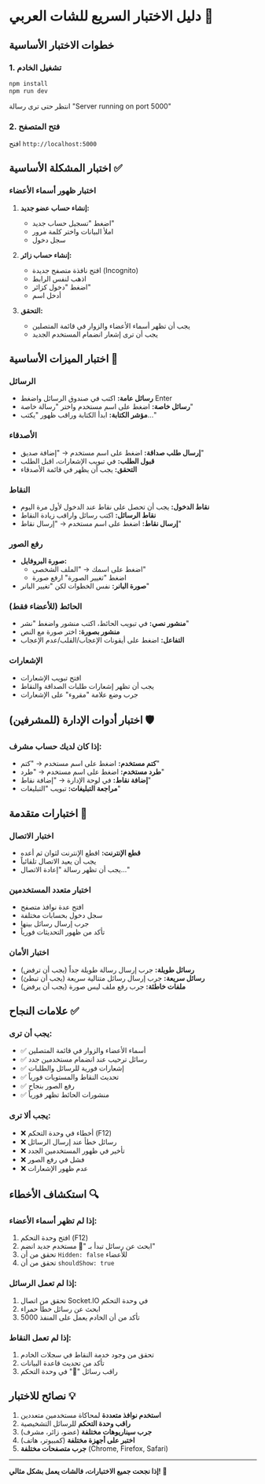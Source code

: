 # دليل الاختبار السريع للشات العربي 🧪

## خطوات الاختبار الأساسية

### 1. تشغيل الخادم
```bash
npm install
npm run dev
```
انتظر حتى ترى رسالة "Server running on port 5000"

### 2. فتح المتصفح
افتح `http://localhost:5000`

## اختبار المشكلة الأساسية ✅

### اختبار ظهور أسماء الأعضاء
1. **إنشاء حساب عضو جديد:**
   - اضغط "تسجيل حساب جديد"
   - املأ البيانات واختر كلمة مرور
   - سجل دخول

2. **إنشاء حساب زائر:**
   - افتح نافذة متصفح جديدة (Incognito)
   - اذهب لنفس الرابط
   - اضغط "دخول كزائر"
   - أدخل اسم

3. **التحقق:**
   - يجب أن تظهر أسماء الأعضاء والزوار في قائمة المتصلين
   - يجب أن ترى إشعار انضمام المستخدم الجديد

## اختبار الميزات الأساسية 🚀

### الرسائل
- **رسائل عامة:** اكتب في صندوق الرسائل واضغط Enter
- **رسائل خاصة:** اضغط على اسم مستخدم واختر "رسالة خاصة"
- **مؤشر الكتابة:** ابدأ الكتابة وراقب ظهور "يكتب..."

### الأصدقاء
- **إرسال طلب صداقة:** اضغط على اسم مستخدم → "إضافة صديق"
- **قبول الطلب:** في تبويب الإشعارات، اقبل الطلب
- **التحقق:** يجب أن يظهر في قائمة الأصدقاء

### النقاط
- **نقاط الدخول:** يجب أن تحصل على نقاط عند الدخول لأول مرة اليوم
- **نقاط الرسائل:** اكتب رسائل واراقب زيادة النقاط
- **إرسال نقاط:** اضغط على اسم مستخدم → "إرسال نقاط"

### رفع الصور
- **صورة البروفايل:** 
  - اضغط على اسمك → "الملف الشخصي"
  - اضغط "تغيير الصورة" ارفع صورة
- **صورة البانر:** نفس الخطوات لكن "تغيير البانر"

### الحائط (للأعضاء فقط)
- **منشور نصي:** في تبويب الحائط، اكتب منشور واضغط "نشر"
- **منشور بصورة:** اختر صورة مع النص
- **التفاعل:** اضغط على أيقونات الإعجاب/القلب/عدم الإعجاب

### الإشعارات
- افتح تبويب الإشعارات
- يجب أن تظهر إشعارات طلبات الصداقة والنقاط
- جرب وضع علامة "مقروء" على الإشعارات

## اختبار أدوات الإدارة (للمشرفين) 🛡️

### إذا كان لديك حساب مشرف:
- **كتم مستخدم:** اضغط على اسم مستخدم → "كتم"
- **طرد مستخدم:** اضغط على اسم مستخدم → "طرد"
- **إضافة نقاط:** في لوحة الإدارة → "إضافة نقاط"
- **مراجعة التبليغات:** تبويب "التبليغات"

## اختبارات متقدمة 🔧

### اختبار الاتصال
- **قطع الإنترنت:** اقطع الإنترنت لثوان ثم أعده
- يجب أن يعيد الاتصال تلقائياً
- يجب أن تظهر رسالة "إعادة الاتصال..."

### اختبار متعدد المستخدمين
- افتح عدة نوافذ متصفح
- سجل دخول بحسابات مختلفة
- جرب إرسال رسائل بينها
- تأكد من ظهور التحديثات فورياً

### اختبار الأمان
- **رسائل طويلة:** جرب إرسال رسالة طويلة جداً (يجب أن ترفض)
- **رسائل سريعة:** جرب إرسال رسائل متتالية سريعة (يجب أن تبطئ)
- **ملفات خاطئة:** جرب رفع ملف ليس صورة (يجب أن يرفض)

## علامات النجاح ✅

### يجب أن ترى:
- ✅ أسماء الأعضاء والزوار في قائمة المتصلين
- ✅ رسائل ترحيب عند انضمام مستخدمين جدد
- ✅ إشعارات فورية للرسائل والطلبات
- ✅ تحديث النقاط والمستويات فورياً
- ✅ رفع الصور بنجاح
- ✅ منشورات الحائط تظهر فورياً

### يجب ألا ترى:
- ❌ أخطاء في وحدة التحكم (F12)
- ❌ رسائل خطأ عند إرسال الرسائل
- ❌ تأخير في ظهور المستخدمين الجدد
- ❌ فشل في رفع الصور
- ❌ عدم ظهور الإشعارات

## استكشاف الأخطاء 🔍

### إذا لم تظهر أسماء الأعضاء:
1. افتح وحدة التحكم (F12)
2. ابحث عن رسائل تبدأ بـ "👤 مستخدم جديد انضم"
3. تحقق من أن `Hidden: false` للأعضاء
4. تحقق من أن `shouldShow: true`

### إذا لم تعمل الرسائل:
1. تحقق من اتصال Socket.IO في وحدة التحكم
2. ابحث عن رسائل خطأ حمراء
3. تأكد من أن الخادم يعمل على المنفذ 5000

### إذا لم تعمل النقاط:
1. تحقق من وجود خدمة النقاط في سجلات الخادم
2. تأكد من تحديث قاعدة البيانات
3. راقب رسائل "🎁" في وحدة التحكم

## نصائح للاختبار 💡

1. **استخدم نوافذ متعددة** لمحاكاة مستخدمين متعددين
2. **راقب وحدة التحكم** للرسائل التشخيصية
3. **جرب سيناريوهات مختلفة** (عضو، زائر، مشرف)
4. **اختبر على أجهزة مختلفة** (كمبيوتر، هاتف)
5. **جرب متصفحات مختلفة** (Chrome, Firefox, Safari)

---

**إذا نجحت جميع الاختبارات، فالشات يعمل بشكل مثالي! 🎉**